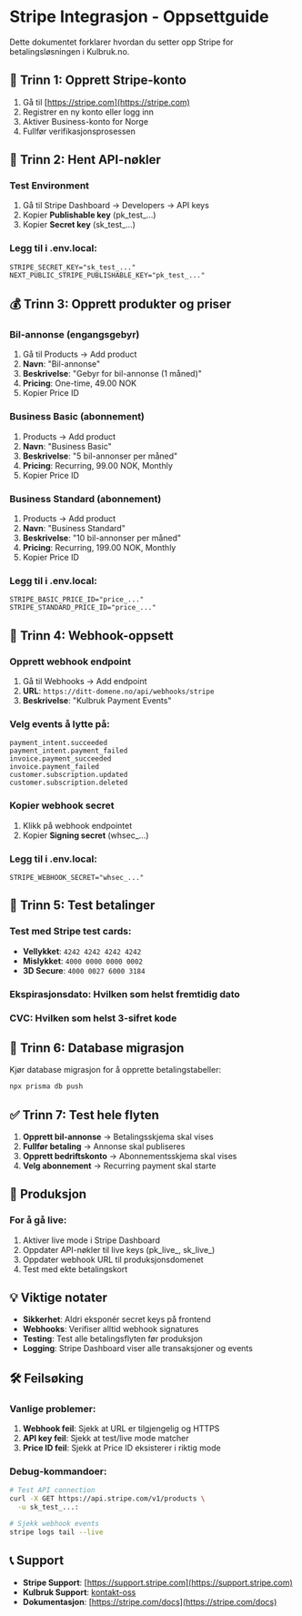 # Stripe Integrasjon - Oppsettguide

Dette dokumentet forklarer hvordan du setter opp Stripe for betalingsløsningen i Kulbruk.no.

## 🚀 Trinn 1: Opprett Stripe-konto

1. Gå til [https://stripe.com](https://stripe.com)
2. Registrer en ny konto eller logg inn
3. Aktiver Business-konto for Norge
4. Fullfør verifikasjonsprosessen

## 🔑 Trinn 2: Hent API-nøkler

### Test Environment
1. Gå til Stripe Dashboard → Developers → API keys
2. Kopier **Publishable key** (pk_test_...)
3. Kopier **Secret key** (sk_test_...)

### Legg til i .env.local:
```env
STRIPE_SECRET_KEY="sk_test_..."
NEXT_PUBLIC_STRIPE_PUBLISHABLE_KEY="pk_test_..."
```

## 💰 Trinn 3: Opprett produkter og priser

### Bil-annonse (engangsgebyr)
1. Gå til Products → Add product
2. **Navn**: "Bil-annonse"
3. **Beskrivelse**: "Gebyr for bil-annonse (1 måned)"
4. **Pricing**: One-time, 49.00 NOK
5. Kopier Price ID

### Business Basic (abonnement)
1. Products → Add product
2. **Navn**: "Business Basic"
3. **Beskrivelse**: "5 bil-annonser per måned"
4. **Pricing**: Recurring, 99.00 NOK, Monthly
5. Kopier Price ID

### Business Standard (abonnement)
1. Products → Add product
2. **Navn**: "Business Standard" 
3. **Beskrivelse**: "10 bil-annonser per måned"
4. **Pricing**: Recurring, 199.00 NOK, Monthly
5. Kopier Price ID

### Legg til i .env.local:
```env
STRIPE_BASIC_PRICE_ID="price_..."
STRIPE_STANDARD_PRICE_ID="price_..."
```

## 🔔 Trinn 4: Webhook-oppsett

### Opprett webhook endpoint
1. Gå til Webhooks → Add endpoint
2. **URL**: `https://ditt-domene.no/api/webhooks/stripe`
3. **Beskrivelse**: "Kulbruk Payment Events"

### Velg events å lytte på:
```
payment_intent.succeeded
payment_intent.payment_failed
invoice.payment_succeeded
invoice.payment_failed
customer.subscription.updated
customer.subscription.deleted
```

### Kopier webhook secret
1. Klikk på webhook endpointet
2. Kopier **Signing secret** (whsec_...)

### Legg til i .env.local:
```env
STRIPE_WEBHOOK_SECRET="whsec_..."
```

## 🧪 Trinn 5: Test betalinger

### Test med Stripe test cards:
- **Vellykket**: `4242 4242 4242 4242`
- **Mislykket**: `4000 0000 0000 0002`
- **3D Secure**: `4000 0027 6000 3184`

### Ekspirasjonsdato: Hvilken som helst fremtidig dato
### CVC: Hvilken som helst 3-sifret kode

## 🔄 Trinn 6: Database migrasjon

Kjør database migrasjon for å opprette betalingstabeller:

```bash
npx prisma db push
```

## ✅ Trinn 7: Test hele flyten

1. **Opprett bil-annonse** → Betalingsskjema skal vises
2. **Fullfør betaling** → Annonse skal publiseres
3. **Opprett bedriftskonto** → Abonnementsskjema skal vises
4. **Velg abonnement** → Recurring payment skal starte

## 🚨 Produksjon

### For å gå live:
1. Aktiver live mode i Stripe Dashboard
2. Oppdater API-nøkler til live keys (pk_live_, sk_live_)
3. Oppdater webhook URL til produksjonsdomenet
4. Test med ekte betalingskort

## 💡 Viktige notater

- **Sikkerhet**: Aldri eksponér secret keys på frontend
- **Webhooks**: Verifiser alltid webhook signatures
- **Testing**: Test alle betalingsflyten før produksjon
- **Logging**: Stripe Dashboard viser alle transaksjoner og events

## 🛠️ Feilsøking

### Vanlige problemer:
1. **Webhook feil**: Sjekk at URL er tilgjengelig og HTTPS
2. **API key feil**: Sjekk at test/live mode matcher
3. **Price ID feil**: Sjekk at Price ID eksisterer i riktig mode

### Debug-kommandoer:
```bash
# Test API connection
curl -X GET https://api.stripe.com/v1/products \
  -u sk_test_...:

# Sjekk webhook events
stripe logs tail --live
```

## 📞 Support

- **Stripe Support**: [https://support.stripe.com](https://support.stripe.com)
- **Kulbruk Support**: [kontakt-oss](/kontakt-oss)
- **Dokumentasjon**: [https://stripe.com/docs](https://stripe.com/docs)
